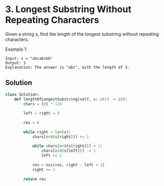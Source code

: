 # 3. Longest Substring Without Repeating Characters
Given a string s, find the length of the longest substring without repeating characters.

Example 1:
```
Input: s = "abcabcbb"
Output: 3
Explanation: The answer is "abc", with the length of 3.
```

## Solution

```python
class Solution:
    def lengthOfLongestSubstring(self, s: str) -> int:
        chars = [0] * 128
        
        left = right = 0
        
        res = 0
        
        while right < len(s):
            chars[ord(s[right])] += 1
            
            while chars[ord(s[right])] > 1:
                chars[ord(s[left])] -= 1
                left += 1
                
            res = max(res, right - left + 1)
            right += 1
        
        return res
```
